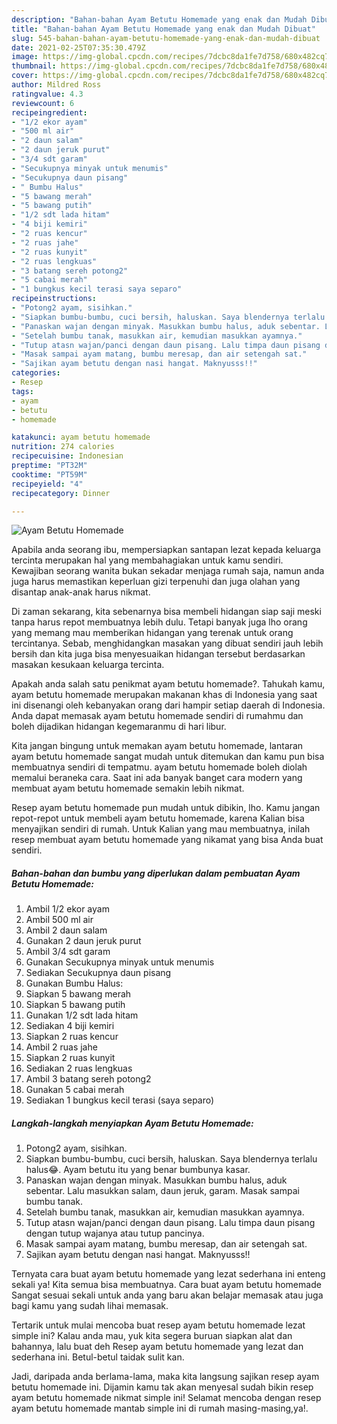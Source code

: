```yaml
---
description: "Bahan-bahan Ayam Betutu Homemade yang enak dan Mudah Dibuat"
title: "Bahan-bahan Ayam Betutu Homemade yang enak dan Mudah Dibuat"
slug: 545-bahan-bahan-ayam-betutu-homemade-yang-enak-dan-mudah-dibuat
date: 2021-02-25T07:35:30.479Z
image: https://img-global.cpcdn.com/recipes/7dcbc8da1fe7d758/680x482cq70/ayam-betutu-homemade-foto-resep-utama.jpg
thumbnail: https://img-global.cpcdn.com/recipes/7dcbc8da1fe7d758/680x482cq70/ayam-betutu-homemade-foto-resep-utama.jpg
cover: https://img-global.cpcdn.com/recipes/7dcbc8da1fe7d758/680x482cq70/ayam-betutu-homemade-foto-resep-utama.jpg
author: Mildred Ross
ratingvalue: 4.3
reviewcount: 6
recipeingredient:
- "1/2 ekor ayam"
- "500 ml air"
- "2 daun salam"
- "2 daun jeruk purut"
- "3/4 sdt garam"
- "Secukupnya minyak untuk menumis"
- "Secukupnya daun pisang"
- " Bumbu Halus"
- "5 bawang merah"
- "5 bawang putih"
- "1/2 sdt lada hitam"
- "4 biji kemiri"
- "2 ruas kencur"
- "2 ruas jahe"
- "2 ruas kunyit"
- "2 ruas lengkuas"
- "3 batang sereh potong2"
- "5 cabai merah"
- "1 bungkus kecil terasi saya separo"
recipeinstructions:
- "Potong2 ayam, sisihkan."
- "Siapkan bumbu-bumbu, cuci bersih, haluskan. Saya blendernya terlalu halus😂. Ayam betutu itu yang benar bumbunya kasar."
- "Panaskan wajan dengan minyak. Masukkan bumbu halus, aduk sebentar. Lalu masukkan salam, daun jeruk, garam. Masak sampai bumbu tanak."
- "Setelah bumbu tanak, masukkan air, kemudian masukkan ayamnya."
- "Tutup atasn wajan/panci dengan daun pisang. Lalu timpa daun pisang dengan tutup wajanya atau tutup pancinya."
- "Masak sampai ayam matang, bumbu meresap, dan air setengah sat."
- "Sajikan ayam betutu dengan nasi hangat. Maknyusss!!"
categories:
- Resep
tags:
- ayam
- betutu
- homemade

katakunci: ayam betutu homemade 
nutrition: 274 calories
recipecuisine: Indonesian
preptime: "PT32M"
cooktime: "PT59M"
recipeyield: "4"
recipecategory: Dinner

---
```



![Ayam Betutu Homemade](https://img-global.cpcdn.com/recipes/7dcbc8da1fe7d758/680x482cq70/ayam-betutu-homemade-foto-resep-utama.jpg)

Apabila anda seorang ibu, mempersiapkan santapan lezat kepada keluarga tercinta merupakan hal yang membahagiakan untuk kamu sendiri. Kewajiban seorang  wanita bukan sekadar menjaga rumah saja, namun anda juga harus memastikan keperluan gizi terpenuhi dan juga olahan yang disantap anak-anak harus nikmat.

Di zaman  sekarang, kita sebenarnya bisa membeli hidangan siap saji meski tanpa harus repot membuatnya lebih dulu. Tetapi banyak juga lho orang yang memang mau memberikan hidangan yang terenak untuk orang tercintanya. Sebab, menghidangkan masakan yang dibuat sendiri jauh lebih bersih dan kita juga bisa menyesuaikan hidangan tersebut berdasarkan masakan kesukaan keluarga tercinta. 



Apakah anda salah satu penikmat ayam betutu homemade?. Tahukah kamu, ayam betutu homemade merupakan makanan khas di Indonesia yang saat ini disenangi oleh kebanyakan orang dari hampir setiap daerah di Indonesia. Anda dapat memasak ayam betutu homemade sendiri di rumahmu dan boleh dijadikan hidangan kegemaranmu di hari libur.

Kita jangan bingung untuk memakan ayam betutu homemade, lantaran ayam betutu homemade sangat mudah untuk ditemukan dan kamu pun bisa membuatnya sendiri di tempatmu. ayam betutu homemade boleh diolah memalui beraneka cara. Saat ini ada banyak banget cara modern yang membuat ayam betutu homemade semakin lebih nikmat.

Resep ayam betutu homemade pun mudah untuk dibikin, lho. Kamu jangan repot-repot untuk membeli ayam betutu homemade, karena Kalian bisa menyajikan sendiri di rumah. Untuk Kalian yang mau membuatnya, inilah resep membuat ayam betutu homemade yang nikamat yang bisa Anda buat sendiri.

<!--inarticleads1-->

##### Bahan-bahan dan bumbu yang diperlukan dalam pembuatan Ayam Betutu Homemade:

1. Ambil 1/2 ekor ayam
1. Ambil 500 ml air
1. Ambil 2 daun salam
1. Gunakan 2 daun jeruk purut
1. Ambil 3/4 sdt garam
1. Gunakan Secukupnya minyak untuk menumis
1. Sediakan Secukupnya daun pisang
1. Gunakan  Bumbu Halus:
1. Siapkan 5 bawang merah
1. Siapkan 5 bawang putih
1. Gunakan 1/2 sdt lada hitam
1. Sediakan 4 biji kemiri
1. Siapkan 2 ruas kencur
1. Ambil 2 ruas jahe
1. Siapkan 2 ruas kunyit
1. Sediakan 2 ruas lengkuas
1. Ambil 3 batang sereh potong2
1. Gunakan 5 cabai merah
1. Sediakan 1 bungkus kecil terasi (saya separo)




<!--inarticleads2-->

##### Langkah-langkah menyiapkan Ayam Betutu Homemade:

1. Potong2 ayam, sisihkan.
1. Siapkan bumbu-bumbu, cuci bersih, haluskan. Saya blendernya terlalu halus😂. Ayam betutu itu yang benar bumbunya kasar.
1. Panaskan wajan dengan minyak. Masukkan bumbu halus, aduk sebentar. Lalu masukkan salam, daun jeruk, garam. Masak sampai bumbu tanak.
1. Setelah bumbu tanak, masukkan air, kemudian masukkan ayamnya.
1. Tutup atasn wajan/panci dengan daun pisang. Lalu timpa daun pisang dengan tutup wajanya atau tutup pancinya.
1. Masak sampai ayam matang, bumbu meresap, dan air setengah sat.
1. Sajikan ayam betutu dengan nasi hangat. Maknyusss!!




Ternyata cara buat ayam betutu homemade yang lezat sederhana ini enteng sekali ya! Kita semua bisa membuatnya. Cara buat ayam betutu homemade Sangat sesuai sekali untuk anda yang baru akan belajar memasak atau juga bagi kamu yang sudah lihai memasak.

Tertarik untuk mulai mencoba buat resep ayam betutu homemade lezat simple ini? Kalau anda mau, yuk kita segera buruan siapkan alat dan bahannya, lalu buat deh Resep ayam betutu homemade yang lezat dan sederhana ini. Betul-betul taidak sulit kan. 

Jadi, daripada anda berlama-lama, maka kita langsung sajikan resep ayam betutu homemade ini. Dijamin kamu tak akan menyesal sudah bikin resep ayam betutu homemade nikmat simple ini! Selamat mencoba dengan resep ayam betutu homemade mantab simple ini di rumah masing-masing,ya!.

